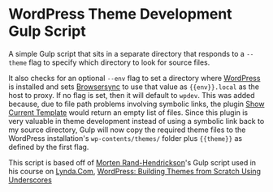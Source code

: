 #  WordPress Theme Development Gulp Script

A simple Gulp script that sits in a separate directory that responds to a `--theme` flag to specify which directory to look for source files.

It also checks for an optional `--env` flag to set a directory where [WordPress](https://www.wordpress.org) is installed and sets [Browsersync](https://www.browsersync.io/) to use that value as `{{env}}.local` as the host to proxy. If no flag is set, then it will default to `wpdev`. This was added because, due to file path problems involving symbolic links, the plugin [Show Current Template](https://wordpress.org/plugins/show-current-template/) would return an empty list of files. Since this plugin is very valuable in theme development instead of using a symbolic link back to my source directory, Gulp will now copy the required theme files to the WordPress installation's `wp-contents/themes/` folder plus `{{theme}}` as defined by the first flag.

This script is based off of [Morten Rand-Hendrickson](http://mor10.com/)'s Gulp script used in his course on [Lynda.Com](https://www.lynda.com), [WordPress: Building Themes from Scratch Using Underscores](https://www.lynda.com/WordPress-tutorials/WordPress-Building-Themes-from-Scratch-Using-Underscores/491704-2.html)